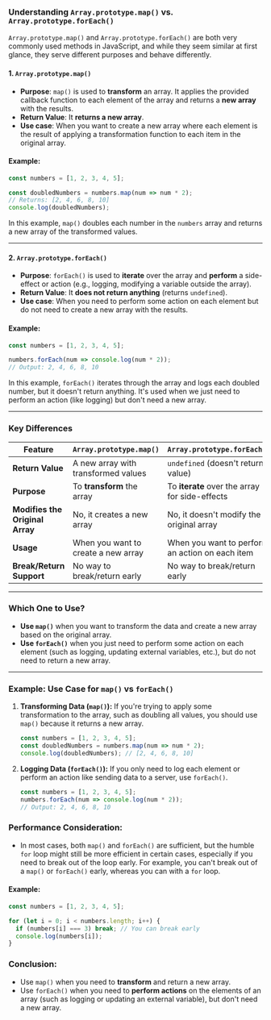 ### Understanding `Array.prototype.map()` vs. `Array.prototype.forEach()`

`Array.prototype.map()` and `Array.prototype.forEach()` are both very commonly used methods in JavaScript, and while they seem similar at first glance, they serve different purposes and behave differently.

#### 1. **`Array.prototype.map()`**
- **Purpose**: `map()` is used to **transform** an array. It applies the provided callback function to each element of the array and returns a **new array** with the results.
- **Return Value**: It **returns a new array**.
- **Use case**: When you want to create a new array where each element is the result of applying a transformation function to each item in the original array.

#### Example:
```javascript
const numbers = [1, 2, 3, 4, 5];

const doubledNumbers = numbers.map(num => num * 2);
// Returns: [2, 4, 6, 8, 10]
console.log(doubledNumbers);
```

In this example, `map()` doubles each number in the `numbers` array and returns a new array of the transformed values.

---

#### 2. **`Array.prototype.forEach()`**
- **Purpose**: `forEach()` is used to **iterate** over the array and **perform** a side-effect or action (e.g., logging, modifying a variable outside the array).
- **Return Value**: It **does not return anything** (returns `undefined`).
- **Use case**: When you need to perform some action on each element but do not need to create a new array with the results.

#### Example:
```javascript
const numbers = [1, 2, 3, 4, 5];

numbers.forEach(num => console.log(num * 2));
// Output: 2, 4, 6, 8, 10
```

In this example, `forEach()` iterates through the array and logs each doubled number, but it doesn't return anything. It's used when we just need to perform an action (like logging) but don't need a new array.

---

### Key Differences

| Feature                        | `Array.prototype.map()`                     | `Array.prototype.forEach()`                     |
|---------------------------------|---------------------------------------------|-------------------------------------------------|
| **Return Value**                | A new array with transformed values         | `undefined` (doesn't return a value)            |
| **Purpose**                     | To **transform** the array                  | To **iterate** over the array for side-effects  |
| **Modifies the Original Array** | No, it creates a new array                  | No, it doesn't modify the original array        |
| **Usage**                       | When you want to create a new array         | When you want to perform an action on each item |
| **Break/Return Support**        | No way to break/return early                | No way to break/return early                    |

---

### Which One to Use?

- **Use `map()`** when you want to transform the data and create a new array based on the original array.
- **Use `forEach()`** when you just need to perform some action on each element (such as logging, updating external variables, etc.), but do not need to return a new array.

---

### Example: Use Case for `map()` vs `forEach()`

1. **Transforming Data (`map()`):**
   If you're trying to apply some transformation to the array, such as doubling all values, you should use `map()` because it returns a new array.

   ```javascript
   const numbers = [1, 2, 3, 4, 5];
   const doubledNumbers = numbers.map(num => num * 2);
   console.log(doubledNumbers); // [2, 4, 6, 8, 10]
   ```

2. **Logging Data (`forEach()`):**
   If you only need to log each element or perform an action like sending data to a server, use `forEach()`.

   ```javascript
   const numbers = [1, 2, 3, 4, 5];
   numbers.forEach(num => console.log(num * 2)); 
   // Output: 2, 4, 6, 8, 10
   ```

### **Performance Consideration:**
- In most cases, both `map()` and `forEach()` are sufficient, but the humble `for` loop might still be more efficient in certain cases, especially if you need to break out of the loop early. For example, you can't break out of a `map()` or `forEach()` early, whereas you can with a `for` loop.

#### Example:
```javascript
const numbers = [1, 2, 3, 4, 5];

for (let i = 0; i < numbers.length; i++) {
  if (numbers[i] === 3) break; // You can break early
  console.log(numbers[i]);
}
```

### Conclusion:
- Use `map()` when you need to **transform** and return a new array.
- Use `forEach()` when you need to **perform actions** on the elements of an array (such as logging or updating an external variable), but don't need a new array.
